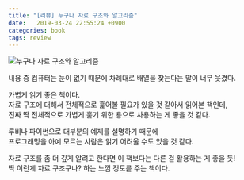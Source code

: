 ```yaml
---
title: "[리뷰] 누구나 자료 구조와 알고리즘"
date:   2019-03-24 22:55:24 +0900
categories: book
tags: review
---
```


![누구나 자료 구조와 알고리즘](https://misc.ridibooks.com/cover/754024038/xxlarge)

내용 중 컴퓨터는 눈이 없기 때문에 차례대로 배열을 찾는다는 말이 너무 웃겼다.  
  
가볍게 읽기 좋은 책이다.  
자료 구조에 대해서 전체적으로 훑어볼 필요가 있을 것 같아서 읽어본 책인데,  
진짜 딱 전체적으로 가볍게 훑기 위한 용으로 사용하는 게 좋을 것 같다.  
  
루비나 파이썬으로 대부분의 예제를 설명하기 때문에  
프로그래밍을 아예 모르는 사람은 읽기 어려울 수도 있을 것 같다.  
  
자료 구조를 좀 더 깊게 알려고 한다면 이 책보다는 다른 걸 활용하는 게 좋을 듯!  
딱 이런게 자료 구조구나? 하는 느낌 정도를 주는 책이다.  